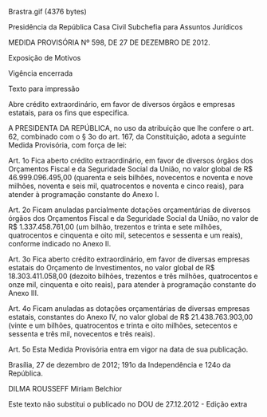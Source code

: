 Brastra.gif (4376 bytes)


Presidência da República
Casa Civil
Subchefia para Assuntos Jurídicos

MEDIDA PROVISÓRIA Nº 598, DE 27 DE DEZEMBRO DE 2012.

Exposição de Motivos

Vigência encerrada

Texto para impressão


Abre crédito extraordinário, em favor de diversos órgãos e empresas estatais, para os fins que especifica.

A PRESIDENTA DA REPÚBLICA, no uso da atribuição que lhe confere o art. 62, combinado com o § 3o do art. 167, da Constituição, adota a seguinte Medida Provisória, com força de lei:

Art. 1o  Fica aberto crédito extraordinário, em favor de diversos órgãos dos Orçamentos Fiscal e da Seguridade Social da União, no valor global de R$ 46.999.096.495,00 (quarenta e seis bilhões, novecentos e noventa e nove milhões, noventa e seis mil, quatrocentos e noventa e cinco reais), para atender à programação constante do Anexo I.

Art. 2o  Ficam anuladas parcialmente dotações orçamentárias de diversos órgãos dos Orçamentos Fiscal e da Seguridade Social da União, no valor de R$ 1.337.458.761,00 (um bilhão, trezentos e trinta e sete milhões, quatrocentos e cinquenta e oito mil, setecentos e sessenta e um reais), conforme indicado no Anexo II.

Art. 3o  Fica aberto crédito extraordinário, em favor de diversas empresas estatais do Orçamento de Investimentos, no valor global de R$ 18.303.411.058,00 (dezoito bilhões, trezentos e três milhões, quatrocentos e onze mil, cinquenta e oito reais), para atender à programação constante do Anexo III.

Art. 4o  Ficam anuladas as dotações orçamentárias de diversas empresas estatais, constantes do Anexo IV, no valor global de R$ 21.438.763.903,00 (vinte e um bilhões, quatrocentos e trinta e oito milhões, setecentos e sessenta e três mil, novecentos e três reais).

Art. 5o  Esta Medida Provisória entra em vigor na data de sua publicação.

Brasília, 27 de dezembro de 2012; 191o da Independência e 124o da República.

DILMA ROUSSEFF
Miriam Belchior

Este texto não substitui o publicado no DOU de 27.12.2012 - Edição extra